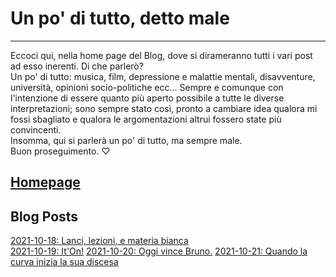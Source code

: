 # Un po' di tutto, detto male

---

Eccoci qui, nella home page del Blog, dove si dirameranno tutti i vari post ad esso inerenti. Di che parlerò?  
Un po' di tutto: musica, film, depressione e malattie mentali, disavventure, università, opinioni socio-politiche ecc... Sempre e comunque con l'intenzione di essere quanto più aperto possibile a tutte le diverse interpretazioni; sono sempre stato così, pronto a cambiare idea qualora mi fossi sbagliato e qualora le argomentazioni altrui fossero state più convincenti.  
Insomma, qui si parlerà un po' di tutto, ma sempre male.  
Buon proseguimento. ♡

[Homepage](../index.gmi)
---

## Blog Posts

[2021-10-18: Lanci, lezioni, e materia bianca](articles/2021-10-18.gmi)  
[2021-10-19: It'On!](articles/2021-10-19.gmi)
[2021-10-20: Oggi vince Bruno.](articles/2021-10-20.gmi)
[2021-10-21: Quando la curva inizia la sua discesa](articles/2021-10-21.gmi)
